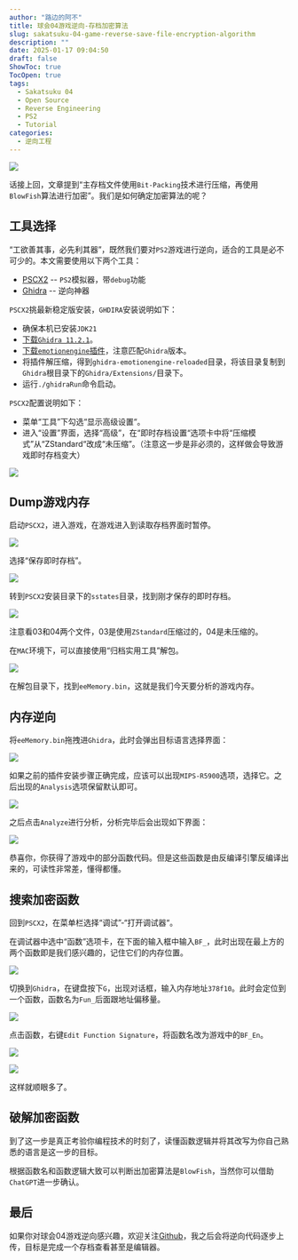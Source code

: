 ```yaml
---
author: "路边的阿不"
title: 球会04游戏逆向-存档加密算法
slug: sakatsuku-04-game-reverse-save-file-encryption-algorithm
description: ""
date: 2025-01-17 09:04:50
draft: false
ShowToc: true
TocOpen: true
tags:
  - Sakatsuku 04
  - Open Source
  - Reverse Engineering
  - PS2
  - Tutorial
categories:
  - 逆向工程
---
```

![](imgs/posts/2025-01-14-sakatsuku-04-game-reverse-save-file-analysis/cover.jpg)

话接上回，文章提到“主存档文件使用`Bit-Packing`技术进行压缩，再使用`BlowFish`算法进行加密”。我们是如何确定加密算法的呢？

## 工具选择

“工欲善其事，必先利其器”，既然我们要对`PS2`游戏进行逆向，适合的工具是必不可少的。本文需要使用以下两个工具：

- [PSCX2](https://pcsx2.net/) -- `PS2`模拟器，带`debug`功能
- [Ghidra](https://ghidra-sre.org/) -- 逆向神器

`PSCX2`挑最新稳定版安装，`GHDIRA`安装说明如下：

- 确保本机已安装`JDK21`
- [下载`Ghidra 11.2.1`](https://github.com/NationalSecurityAgency/ghidra/releases)。
- [下载`emotionengine`插件](https://github.com/chaoticgd/ghidra-emotionengine-reloaded/releases)，注意匹配`Ghidra`版本。
- 将插件解压缩，得到`ghidra-emotionengine-reloaded`目录，将该目录复制到`Ghidra`根目录下的`Ghidra/Extensions/`目录下。
- 运行`./ghidraRun`命令启动。

`PSCX2`配置说明如下：

- 菜单“工具”下勾选“显示高级设置“。
- 进入“设置”界面，选择“高级”，在“即时存档设置“选项卡中将“压缩模式”从“ZStandard“改成“未压缩”。（注意这一步是非必须的，这样做会导致游戏即时存档变大）

![](imgs/posts/2025-01-17-sakatsuku-04-game-reverse-save-file-encryption-algorithm/1.jpg)

## Dump游戏内存

启动`PSCX2`，进入游戏，在游戏进入到读取存档界面时暂停。

![](imgs/posts/2025-01-17-sakatsuku-04-game-reverse-save-file-encryption-algorithm/2.jpg)

选择“保存即时存档”。

![](imgs/posts/2025-01-17-sakatsuku-04-game-reverse-save-file-encryption-algorithm/3.jpg)

转到`PSCX2`安装目录下的`sstates`目录，找到刚才保存的即时存档。

![](imgs/posts/2025-01-17-sakatsuku-04-game-reverse-save-file-encryption-algorithm/4.jpg)

注意看03和04两个文件，03是使用`ZStandard`压缩过的，04是未压缩的。

在`MAC`环境下，可以直接使用“归档实用工具”解包。

![](imgs/posts/2025-01-17-sakatsuku-04-game-reverse-save-file-encryption-algorithm/5.jpg)

在解包目录下，找到`eeMemory.bin`，这就是我们今天要分析的游戏内存。

## 内存逆向

将`eeMemory.bin`拖拽进`Ghidra`，此时会弹出目标语言选择界面：

![](imgs/posts/2025-01-17-sakatsuku-04-game-reverse-save-file-encryption-algorithm/6.jpg)

如果之前的插件安装步骤正确完成，应该可以出现`MIPS-R5900`选项，选择它。之后出现的`Analysis`选项保留默认即可。

![](imgs/posts/2025-01-17-sakatsuku-04-game-reverse-save-file-encryption-algorithm/7.jpg)

之后点击`Analyze`进行分析，分析完毕后会出现如下界面：

![](imgs/posts/2025-01-17-sakatsuku-04-game-reverse-save-file-encryption-algorithm/8.jpg)

恭喜你，你获得了游戏中的部分函数代码。但是这些函数是由反编译引擎反编译出来的，可读性非常差，懂得都懂。

## 搜索加密函数

回到`PSCX2`，在菜单栏选择“调试”-“打开调试器“。

在调试器中选中“函数”选项卡，在下面的输入框中输入`BF_`，此时出现在最上方的两个函数即是我们感兴趣的，记住它们的内存位置。

![](imgs/posts/2025-01-17-sakatsuku-04-game-reverse-save-file-encryption-algorithm/9.jpg)

切换到`Ghidra`，在键盘按下`G`，出现对话框，输入内存地址`378f10`。此时会定位到一个函数，函数名为`Fun_`后面跟地址偏移量。

![](imgs/posts/2025-01-17-sakatsuku-04-game-reverse-save-file-encryption-algorithm/10.jpg)

点击函数，右键`Edit Function Signature`，将函数名改为游戏中的`BF_En`。

![](imgs/posts/2025-01-17-sakatsuku-04-game-reverse-save-file-encryption-algorithm/11.jpg)

![](imgs/posts/2025-01-17-sakatsuku-04-game-reverse-save-file-encryption-algorithm/12.jpg)

这样就顺眼多了。

## 破解加密函数

到了这一步是真正考验你编程技术的时刻了，读懂函数逻辑并将其改写为你自己熟悉的语言是这一步的目标。

根据函数名和函数逻辑大致可以判断出加密算法是`BlowFish`，当然你可以借助`ChatGPT`进一步确认。

## 最后

如果你对球会04游戏逆向感兴趣，欢迎关注[Github](https://github.com/caol64/sakatsuku04)，我之后会将逆向代码逐步上传，目标是完成一个存档查看甚至是编辑器。